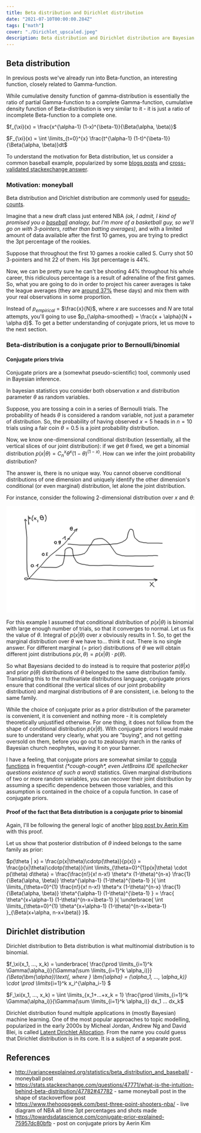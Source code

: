 ```yaml
---
title: Beta distribution and Dirichlet distribution
date: "2021-07-10T00:00:00.284Z"
tags: ["math"]
cover: "./Dirichlet_upscaled.jpeg"
description: Beta distribution and Dirichlet distribution are Bayesian conjugate priors to Bernoulli/binomial and categorical/multinomial distributions respectively. They are closely related to gamma-function and Gamma-distribution, so I decided to cover them next to other gamma-related distributions.
---
```


Beta distribution
-----------------

In previous posts we've already run into Beta-function, an interesting function, closely related to Gamma-function.

While cumulative density function of gamma-distribution is essentially the ratio of partial Gamma-function to a complete
Gamma-function, cumulative density function of Beta-distribution is very similar to it - it is just a ratio of incomplete 
Beta-function to a complete one.

$f_{\xi}(x) = \frac{x^{\alpha-1} (1-x)^{\beta-1}}{\Beta(\alpha, \beta)}$

$F_{\xi}(x) = \int \limits_{t=0}^{x} \frac{t^{\alpha-1} (1-t)^{\beta-1}}{\Beta(\alpha, \beta)}dt$

To understand the motivation for Beta distribution, let us consider a common baseball example, popularized by some [blogs posts](http://varianceexplained.org/statistics/beta_distribution_and_baseball/) and
[cross-validated stackexchange answer](https://stats.stackexchange.com/questions/47771/what-is-the-intuition-behind-beta-distribution/47782#47782).

### Motivation: moneyball

Beta distribution and Dirichlet distribution are commonly used for [pseudo-counts](https://en.wikipedia.org/wiki/Additive_smoothing).

Imagine that a new draft class just entered NBA *(ok, I admit, I kind of promised you a [baseball](https://www.imdb.com/title/tt1210166/) analogy, but I'm more of a basketball guy, so we'll go on with 3-pointers, rather than batting averages)*, and
with a limited amount of data available after the first 10 games, you are trying to predict the 3pt percentage of the rookies.

Suppose that throughout the first 10 games a rookie called S. Curry shot 50 3-pointers and hit 22 of them. His 3pt percentage
is 44%.

Now, we can be pretty sure he can't be shooting 44% throughout his whole career, this ridiculous percentage is a result of 
adrenaline of the first games. So, what you are going to do in order to project his career averages is take the league averages
(they are [around 37%](https://www.basketball-reference.com/leagues/NBA_stats_per_game.html) these days) and mix them with
your real observations in some proportion.

Instead of $p_{empirical}$ = $\frac{x}{N}$, where $x$ are successes and $N$ are total attempts, you'll going to use
$p_{\alpha-smoothed} = \frac{x + \alpha}{N + \alpha d}$. To get a better understanding of conjugate priors, let us move
to the next section.

### Beta-distribution is a conjugate prior to Bernoulli/binomial

#### Conjugate priors trivia

Conjugate priors are a (somewhat pseudo-scientific) tool, commonly used in Bayesian inference. 

In bayesian statistics you consider both observation $x$ and distribution parameter $\theta$ as random variables.

Suppose, you are tossing a coin in a series of Bernoulli trials. The probability of heads $\theta$ is considered a random variable, not just a parameter
of distribution. So, the probability of having observed $x=5$ heads in $n=10$ trials using a fair coin $\theta=0.5$ is a
joint probability distribution.

Now, we know one-dimensional conditional distribution (essentially, all the vertical slices of our joint distribution): if we get $\theta$ fixed, we get a binomial distribution $p(x|\theta) = C_n^x \theta^x (1-\theta)^{(1-x)}$. How can we infer
the joint probability distribution?

The answer is, there is no unique way. You cannot observe conditional distributions of one dimension and uniquely identify the
other dimension's conditional (or even marginal) distribution, let alone the joint distribution.

For instance, consider the following 2-dimensional distribution over $x$ and $\theta$:

![joint probability distribution and conditional](joint_probability_and_conditionals.png)

For this example I assumed that conditional distribution of $p(x|\theta)$ is binomial with large enough number of trials, so that
it converges to normal. Let us fix the value of $\theta$. Integral of $p(x|\theta)$ over $x$ obviously results in 1. So, to get the marginal 
distribution over $\theta$ we have to... think it out. There is no single answer. For different marginal (= prior) distributions
of $\theta$ we will obtain different joint distributions $p(x, \theta) = p(x|\theta) \cdot p(\theta)$.

So what Bayesians decided to do instead is to require that posterior $p(\theta | x)$ and prior $p(\theta)$ distributions of $\theta$ belonged to the
same distribution family. Translating this to the multivariate distributions language, conjugate priors ensure that 
conditional (the vertical slices of our joint probability distribution) and marginal distributions of $\theta$ are consistent, i.e. belong to the same family.

While the choice of conjugate prior as a prior distribution of the parameter is convenient, it is convenient and nothing more -
 it is completely theoretically unjustified otherwise. For one thing, it does not follow from the shape of conditional 
distribution $p(x|\theta)$. With conjugate priors I would make sure to understand very clearly, what you are "buying", 
and not getting oversold on them, before you go out to zealously march in the ranks of Bayesian church neophytes, waving it on your banner.

I have a feeling, that conjugate priors are somewhat similar to [copula functions](https://en.wikipedia.org/wiki/Copula_(probability_theory))
in frequentist *(\*cough-cough\*, even JetBrains IDE spellchecker questions existence of such a word)* statistics. Given
marginal distributions of two or more random variables, you can recover their joint distribution by assuming a specific
dependence between those variables, and this assumption is contained in the choice of a copula function. In case of 
conjugate priors.

#### Proof of the fact that Beta distribution is a conjugate prior to binomial

Again, I'll be following the general logic of another [blog post by Aerin Kim](https://towardsdatascience.com/conjugate-prior-explained-75957dc80bfb) with this proof.

Let us show that posterior distribution of $\theta$ indeed belongs to the same family as prior:

$p(\theta | x) = \frac{p(x|\theta)\cdotp(\theta)}{p(x)} = \frac{p(x|\theta)\cdotp(\theta)}{\int \limits_{\theta=0}^{1}p(x|\theta) \cdot p(\theta) d\theta} = \frac{\frac{n!}{x! n-x!} \theta^x (1-\theta)^{n-x} \frac{1}{\Beta(\alpha, \beta)} \theta^{\alpha-1} (1-\theta)^{\beta-1} }{ \int \limits_{\theta=0}^{1} \frac{n!}{x! n-x!} \theta^x (1-\theta)^{n-x} \frac{1}{\Beta(\alpha, \beta)} \theta^{\alpha-1} (1-\theta)^{\beta-1} } = \frac{ \theta^{x+\alpha-1} (1-\theta)^{n-x+\beta-1} }{ \underbrace{ \int \limits_{\theta=0}^{1} \theta^{x+\alpha-1} (1-\theta)^{n-x+\beta-1} }_{\Beta(x+\alpha, n-x+\beta)} }$.


Dirichlet distribution
----------------------

Dirichlet distribution to Beta distribution is what multinomial distribution is to binomial.

$f_\xi(x_1, ..., x_k) = \underbrace{ \frac{\prod \limits_{i=1}^k \Gamma(\alpha_i)}{\Gamma(\sum \limits_{i=1}^k \alpha_i)}}_{\Beta(\bm{\alpha})\text{, where } \bm{\alpha} = (\alpha_1, ..., \alpha_k)} \cdot \prod \limits_{i=1}^k x_i^{\alpha_i-1} $

$F_\xi(x_1, ..., x_k) = \iint \limits_{x_1+...+x_k = 1} \frac{\prod \limits_{i=1}^k \Gamma(\alpha_i)}{\Gamma(\sum \limits_{i=1}^k \alpha_i)} dx_1 ... dx_k$


Dirichlet distribution found multiple applications in (mostly Bayesian) machine learning. One of the most popular approaches 
to topic modelling, popularized in the early 2000s by Micheal Jordan, Andrew Ng and David Blei, is called [Latent Dirichlet Allocation](https://en.wikipedia.org/wiki/Latent_Dirichlet_allocation). From the name you could guess that
Dirichlet distribution is in its core. It is a subject of a separate post.


References
----------
 - http://varianceexplained.org/statistics/beta_distribution_and_baseball/ - moneyball post
 - https://stats.stackexchange.com/questions/47771/what-is-the-intuition-behind-beta-distribution/47782#47782 - same moneyball post in the shape of stackoverflow post
 - https://www.thehoopsgeek.com/best-three-point-shooters-nba/ - live diagram of NBA all time 3pt percentages and shots made
 - https://towardsdatascience.com/conjugate-prior-explained-75957dc80bfb - post on conjugate priors by Aerin Kim